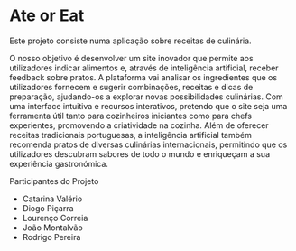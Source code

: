 # Ate or Eat

Este projeto consiste numa aplicação sobre receitas de culinária.

O nosso objetivo é desenvolver um site inovador que permite aos utilizadores indicar alimentos e, através de inteligência artificial, receber feedback sobre pratos. A plataforma vai analisar os ingredientes que os utilizadores fornecem e sugerir combinações, receitas e dicas de preparação, ajudando-os a explorar novas possibilidades culinárias. Com uma interface intuitiva e recursos interativos, pretendo que o site seja uma ferramenta útil tanto para cozinheiros iniciantes como para chefs experientes, promovendo a criatividade na cozinha. Além de oferecer receitas tradicionais portuguesas, a inteligência artificial também recomenda pratos de diversas culinárias internacionais, permitindo que os utilizadores descubram sabores de todo o mundo e enriqueçam a sua experiência gastronómica.


Participantes do Projeto
- Catarina Valério
- Diogo Piçarra 
- Lourenço Correia 
- João Montalvão 
- Rodrigo Pereira 


